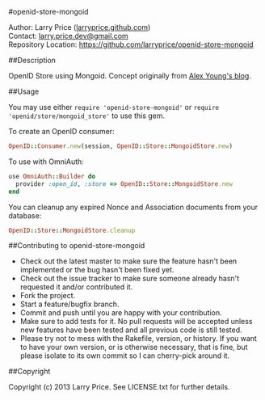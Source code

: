 #openid-store-mongoid

Author: Larry Price ([larryprice.github.com](http://larryprice.github.com))  
Contact: larry.price.dev@gmail.com  
Repository Location: https://github.com/larryprice/openid-store-mongoid

##Description

OpenID Store using Mongoid. Concept originally from [Alex Young's blog](http://alexyoung.org/2010/09/28/openid-japan/).

##Usage

You may use either `require 'openid-store-mongoid'` or `require 'openid/store/mongoid_store'` to use this gem.

To create an OpenID consumer:

``` ruby
OpenID::Consumer.new(session, OpenID::Store::MongoidStore.new)
```

To use with OmniAuth:

``` ruby
use OmniAuth::Builder do
  provider :open_id, :store => OpenID::Store::MongoidStore.new
end
```

You can cleanup any expired Nonce and Association documents from your database:

``` ruby
OpenID::Store::MongoidStore.cleanup
```

##Contributing to openid-store-mongoid
 
* Check out the latest master to make sure the feature hasn't been implemented or the bug hasn't been fixed yet.
* Check out the issue tracker to make sure someone already hasn't requested it and/or contributed it.
* Fork the project.
* Start a feature/bugfix branch.
* Commit and push until you are happy with your contribution.
* Make sure to add tests for it. No pull requests will be accepted unless new features have been tested and all previous code is still tested.
* Please try not to mess with the Rakefile, version, or history. If you want to have your own version, or is otherwise necessary, that is fine, but please isolate to its own commit so I can cherry-pick around it.

##Copyright

Copyright (c) 2013 Larry Price. See LICENSE.txt for further details.
